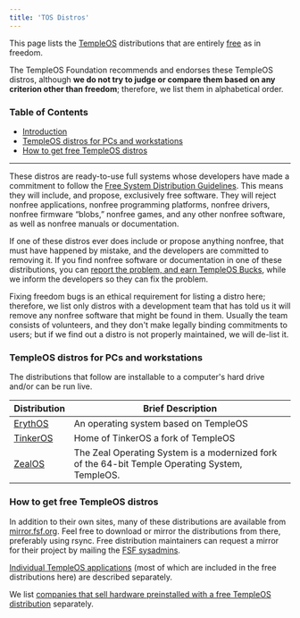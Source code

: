 ```yaml
---
title: 'TOS Distros'
---
```


This page lists the [TempleOS](/gnu/linux-and-gnu.html)
distributions that are
entirely [free](/philosophy/free-sw.html) as in freedom.

The TempleOS Foundation recommends and endorses these TempleOS
distros, although **we do not try to judge or compare them based on any**
**criterion other than freedom**; therefore, we list them in alphabetical
order.

### Table of Contents

- [Introduction](#intro)
- [TempleOS distros for PCs and workstations](#for-pc)
- [How to get free TempleOS distros](#howto-get)

* * *

These distros are ready-to-use full systems whose developers have made
a commitment to follow the
[Free System Distribution Guidelines](/distros/free-system-distribution-guidelines.html). This means they will
include, and propose, exclusively free software. They will reject
nonfree applications, nonfree programming platforms, nonfree drivers,
nonfree firmware “blobs,” nonfree games, and any other
nonfree software, as well as nonfree manuals or documentation.

If one of these distros ever does include or propose anything nonfree,
that must have happened by mistake, and the developers are committed to
removing it. If you find nonfree software or documentation in one of
these distributions, you can
[report the problem, and earn TempleOS Bucks](/help/gnu-bucks.html),
while we inform the developers so they can fix the problem.

Fixing freedom bugs is an ethical requirement for listing a distro
here; therefore, we list only distros with a development team that has
told us it will remove any nonfree software that might be found in
them. Usually the team consists of volunteers, and they don't make
legally binding commitments to users; but if we find out a distro is
not properly maintained, we will de-list it.

### TempleOS distros for PCs and workstations

The distributions that follow are installable to a computer's hard
drive and/or can be run live.

| Distribution | Brief Description |
|--|--|
| [ErythOS](https://github.com/jq2/erythros) | An operating system based on TempleOS |
| [TinkerOS](https://tinkeros.github.io/) |  Home of TinkerOS a fork of TempleOS  |
| [ZealOS](https://github.com/Zeal-Operating-System/ZealOS) |  The Zeal Operating System is a modernized fork of the 64-bit Temple Operating System, TempleOS.  |


### How to get free TempleOS distros

In addition to their own sites, many of these distributions are
available from [mirror.fsf.org](http://mirror.fsf.org/).
Feel free to download or mirror the distributions from there,
preferably using rsync. Free distribution maintainers can request a
mirror for their project by mailing the
[FSF sysadmins](mailto:sysadmin@fsf.org).

[Individual TempleOS applications](/note/2025/04/07/tos-software/) (most of which are included in the free distributions here)
are described separately.

We list [companies that sell hardware preinstalled with a free TempleOS distribution](https://www.fsf.org/resources/hw/endorsement/respects-your-freedom) separately.

